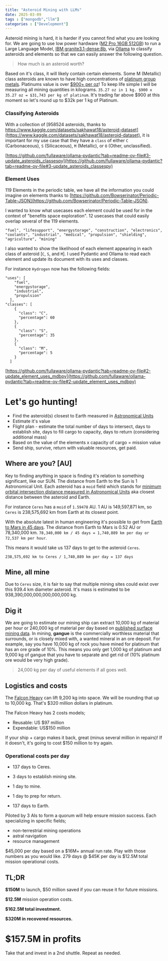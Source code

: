 ```yaml
---
title: "Asteroid Mining with LLMs"
date: 2025-03-09
tags : ["mongodb","llm"]
categories : ["Development"]
---
```

Asteroid mining is hard, it is harder if you cannot find what you are looking for. We are going to use low power hardware ([M2 Pro 16GB 512GB](https://support.apple.com/en-us/111837)) to run a Large Language Model, [IBM granite3.1-dense:8b](https://www.ollama.com/library/granite3.1-dense), via [Ollama](https://ollama.com) to classify asteroids and elements so that we can easily answer the following question.

<!--more-->

>How much is an asteroid worth?

Based on it's class, it will likely contain certain elements.  Some M (Metallic) class asteroids are known to have high concentrations of [platinum group metals](https://en.wikipedia.org/wiki/Platinum_group). Platinums value is over [$900+ per oz](https://finance.yahoo.com/quote/PL=F/)!  To keep life simple I will be measuring all mining quantities in kilograms.  `35.27 oz in 1 kg. $900 x 35.27 oz = $31,743 per kg of platinum`. It's trading far above $900 at this moment so let's round up to $32k per 1 kg of Platinum.

### Classifying Asteroids

With a collection of [958524 asteroids, thanks to https://www.kaggle.com/datasets/sakhawat18/asteroid-dataset](https://www.kaggle.com/datasets/sakhawat18/asteroid-dataset), it is important for my use case that they have a `class` of either `C` (Carbonaceous), `S` (Silicaceous), `M` (Metallic), or `O` (Other, unclassified). 

[https://github.com/fullaware/ollama-pydantic?tab=readme-ov-file#3-update_asteroids_classespy](https://github.com/fullaware/ollama-pydantic?tab=readme-ov-file#3-update_asteroids_classespy)

### Element Uses

119 Elements in the periodic table, we have all the information you could imagine on elements thanks to [https://github.com/Bowserinator/Periodic-Table-JSON](https://github.com/Bowserinator/Periodic-Table-JSON).  

I wanted to know what usecases each element could be used for in the context of "benefits space exploration". 12 usecases that could easily overlap several of the 119 elements.

`"fuel", "lifesupport", "energystorage", "construction", "electronics", "coolants", "industrial", "medical", "propulsion", "shielding", "agriculture", "mining"`

I also wanted to show the likelihood of each element appearing in each class of asteroid [`C`, `S`, and `M`]. I used Pydantic and Ollama to read each element and update its document with its uses and classes.

For instance `Hydrogen` now has the following fields:

```
"uses": [
    "fuel",
    "energystorage",
    "industrial",
    "propulsion"
  ],
"classes": [
    {
      "class": "C",
      "percentage": 60
    },
    {
      "class": "S",
      "percentage": 35
    },
    {
      "class": "M",
      "percentage": 5
    }
  ]
```
[https://github.com/fullaware/ollama-pydantic?tab=readme-ov-file#2-update_element_uses_mdbpy](https://github.com/fullaware/ollama-pydantic?tab=readme-ov-file#2-update_element_uses_mdbpy)

# Let's go hunting!

- Find the asteroid(s) closest to Earth measured in [Astronomical Units](https://en.wikipedia.org/wiki/Astronomical_unit)
- Estimate it's value
- Flight plan - estimate the total number of days to intersect, days to establish site, days to fill cargo to capacity, days to return (considering additional mass)
- Based on the value of the elements x capacity of cargo = mission value
- Send ship, survive, return with valuable resources, get paid.

## Where are you? [AU]
Key to finding anything in space is finding it's relation to something significant, like our SUN. The distance from Earth to the Sun is 1 Astronomical Unit. Each asteroid has a `moid` field which stands for [minimum orbital intersection distance measured in Astronomical Units](https://en.wikipedia.org/wiki/Minimum_orbit_intersection_distance) aka closest distance between the asteroid and Earth.  

For instance `Ceres` has a `moid` of `1.59478` AU.  1 AU is 149,597,871 km, so `Ceres` is 238,575,692 km from Earth at its closest point.

With the absolute latest in human engineering it's possible to get from [Earth to Mars in 45 days](https://www.iflscience.com/nuclear-thermal-propulsion-reactor-fuel-that-could-take-humans-to-mars-tested-at-nasa-facility-77719). The distance from Earth to Mars is 0.52 AU or 78,340,000 km. `78,340,000 km / 45 days =
1,740,889 km per day or 72,537 km per hour`. 

This means it would take us 137 days to get to the asteroid `Ceres`.

`238,575,692 km to Ceres / 1,740,889 km per day = 137 days`

## Mine, all mine
Due to `Ceres` size, it is fair to say that multiple mining sites could exist over this 939.4 km diameter asteroid.  It's mass is estimated to be 938,390,000,000,000,000,000 kg.

## Dig it

We are going to estimate our mining ship can extract 10,000 kg of material per hour or 240,000 kg of material per day based on [published surface mining data](https://www.eia.gov/coal/annual/pdf/tableES2.pdf).  In mining, **gangue** is the commercially worthless material that surrounds, or is closely mixed with, a wanted mineral in an ore deposit.  For example, say you have 10,000 kg of rock you have mined for platinum that has an ore grade of 10%. This means you only get 1,000 kg of platinum and 9,000 kg of gangue that you have to separate and get rid of (10% platinum ore would be very high grade). 

> 24,000 kg per day of useful elements if all goes well.

## Logistics and costs
The [Falcon Heavy](https://en.wikipedia.org/wiki/Falcon_Heavy) can lift 9,200 kg into space. We will be rounding that up to 10,000 kg. That's $320 million dollars in platinum.

The Falcon Heavy has 2 costs models; 
- Reusable: US $97 million
- Expendable: US$150 million

If your ship + cargo makes it back, great (minus several million in repairs)!  If it doesn't, it's going to cost $150 million to try again.

### Operational costs per day

- 137 days to Ceres. 

- 3 days to establish mining site.

- 1 day to mine.

- 1 day to prep for return.

- 137 days to Earth.

Piloted by 3 AIs to form a quorum will help ensure mission success. Each specializing in specific fields; 
- non-terrestrial mining operations
- astral navigation
- resource management

$45,000 per day based on a $16M+ annual run rate.  Play with those numbers as you would like.  279 days @ $45K per day is $12.5M total mission operational costs.

## TL;DR
**$150M** to launch, $50 million saved if you can reuse it for future missions.

**$12.5M** mission operation costs.

**$162.5M total investment.**

**$320M in recovered resources.**

# $157.5M in profits

Take that and invest in a 2nd shuttle. Repeat as needed.
